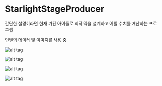 # StarlightStageProducer

간단한 설명이라면 현재 가진 아이돌로 최적 덱을 설계하고 어필 수치를 계산하는 프로그램

인벤의 데이터 및 이미지를 사용 중

![alt tag](https://github.com/shimika/StarlightStageProducer/blob/master/ss/1.png)

![alt tag](https://github.com/shimika/StarlightStageProducer/blob/master/ss/2.png)

![alt tag](https://github.com/shimika/StarlightStageProducer/blob/master/ss/3.png)

![alt tag](https://github.com/shimika/StarlightStageProducer/blob/master/ss/4.png)

